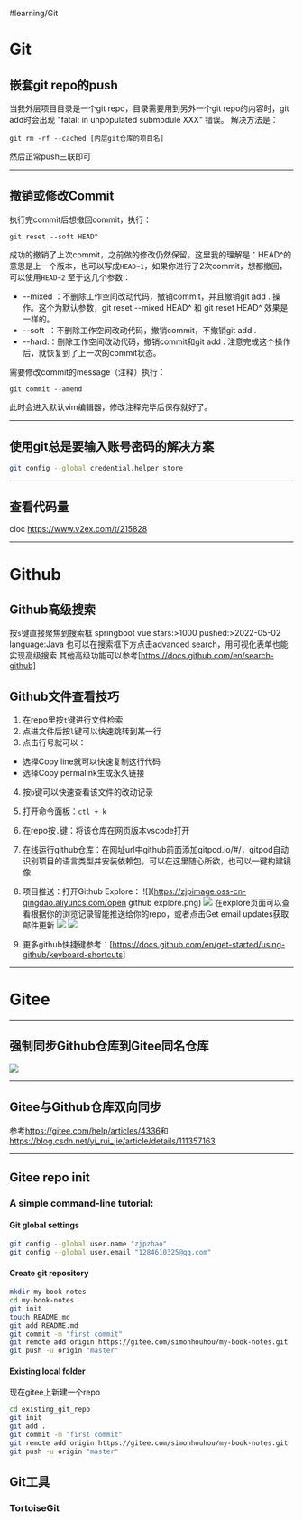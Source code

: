 #learning/Git
# Git
## 嵌套git repo的push
当我外层项目目录是一个git repo，目录需要用到另外一个git repo的内容时，git add时会出现 "fatal: in unpopulated submodule XXX" 错误。
解决方法是：
```shell
git rm -rf --cached [内层git仓库的项目名]
```
然后正常push三联即可

---

## 撤销或修改Commit
执行完commit后想撤回commit，执行：
```shell
git reset --soft HEAD^
```
成功的撤销了上次commit，之前做的修改仍然保留。这里我的理解是：HEAD^的意思是上一个版本，也可以写成`HEAD~1`，如果你进行了2次commit，想都撤回，可以使用`HEAD~2`
至于这几个参数：
- --mixed ：不删除工作空间改动代码，撤销commit，并且撤销git add . 操作。这个为默认参数，git reset --mixed HEAD^ 和 git reset HEAD^ 效果是一样的。
- --soft  ：不删除工作空间改动代码，撤销commit，不撤销git add . 
- --hard:：删除工作空间改动代码，撤销commit和git add . 注意完成这个操作后，就恢复到了上一次的commit状态。

需要修改commit的message（注释）执行：
```shell
git commit --amend
```
此时会进入默认vim编辑器，修改注释完毕后保存就好了。

---

## 使用git总是要输入账号密码的解决方案
```bash
git config --global credential.helper store
```

---

## 查看代码量
cloc
https://www.v2ex.com/t/215828

---

# Github

## Github高级搜索
按`s`键直接聚焦到搜索框
springboot vue stars:>1000 pushed:>2022-05-02 language:Java
也可以在搜索框下方点击advanced search，用可视化表单也能实现高级搜索
其他高级功能可以参考[https://docs.github.com/en/search-github]

## Github文件查看技巧
1. 在repo里按`t`键进行文件检索
2. 点进文件后按`l`键可以快速跳转到某一行
3. 点击行号就可以：
- 选择Copy line就可以快速复制这行代码
- 选择Copy permalink生成永久链接
4. 按`b`键可以快速查看该文件的改动记录
5. 打开命令面板：`ctl + k`
6. 在repo按`.`键：将该仓库在网页版本vscode打开
7. 在线运行github仓库：在网址url中github前面添加gitpod.io/#/，gitpod自动识别项目的语言类型并安装依赖包，可以在这里随心所欲，也可以一键构建镜像
8. 项目推送：打开Github Explore：
![](https://zjpimage.oss-cn-qingdao.aliyuncs.com/open github explore.png)
![](https://zjpimage.oss-cn-qingdao.aliyuncs.com/open%20github%20explore.png)
在explore页面可以查看根据你的浏览记录智能推送给你的repo，或者点击Get email updates获取邮件更新
![](https://zjpimage.oss-cn-qingdao.aliyuncs.com/Github%20Explore.png)
![](https://zjpimage.oss-cn-qingdao.aliyuncs.com/GitHub%20get%20email%20updates.png)


9. 更多github快捷键参考：[https://docs.github.com/en/get-started/using-github/keyboard-shortcuts]


---

# Gitee

---

## 强制同步Github仓库到Gitee同名仓库
![](https://zjpimage.oss-cn-qingdao.aliyuncs.com/%E5%BC%BA%E5%88%B6%E5%90%8C%E6%AD%A5Github%E4%BB%93%E5%BA%93%E5%88%B0Gitee%E5%90%8C%E5%90%8D%E4%BB%93%E5%BA%93.png)

---

## Gitee与Github仓库双向同步
参考<https://gitee.com/help/articles/4336>和<https://blog.csdn.net/yi_rui_jie/article/details/111357163>

---

## Gitee repo init
### A simple command-line tutorial:
#### Git global settings
```bash
git config --global user.name "zjpzhao"
git config --global user.email "1284610325@qq.com"
```

#### Create git repository
```bash
mkdir my-book-notes
cd my-book-notes
git init 
touch README.md
git add README.md
git commit -m "first commit"
git remote add origin https://gitee.com/simonhouhou/my-book-notes.git
git push -u origin "master"
```

#### Existing local folder
现在gitee上新建一个repo
```bash
cd existing_git_repo
git init
git add .
git commit -m "first commit"
git remote add origin https://gitee.com/simonhouhou/my-book-notes.git
git push -u origin "master"
```



## Git工具
### TortoiseGit